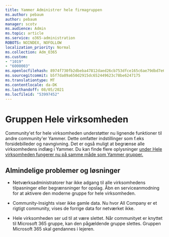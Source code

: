 ```yaml
---
title: Yammer Administrer hele firmagruppen
ms.author: pebaum
author: pebaum
manager: scotv
ms.audience: Admin
ms.topic: article
ms.service: o365-administration
ROBOTS: NOINDEX, NOFOLLOW
localization_priority: Normal
ms.collection: Adm_O365
ms.custom:
- "1019"
- "6000003"
ms.openlocfilehash: 8974f730fb2dbeba47812daed26cb753dfce165c6ae79dbd7e630e6f195b278a
ms.sourcegitcommit: b5f7da89a650d2915dc652449623c78be6247175
ms.translationtype: MT
ms.contentlocale: da-DK
ms.lasthandoff: 08/05/2021
ms.locfileid: "53997452"
---
```

# <a name="all-company-group"></a>Gruppen Hele virksomheden

Community'et for hele virksomheden understøtter nu lignende funktioner til andre community'er Yammer. Dette omfatter indstillinger som f.eks forsidebilleder og navngivning. Det er også muligt at begrænse alle virksomhedens indlæg i Yammer. Du kan finde flere oplysninger [under Hele virksomheden fungerer nu på samme måde som Yammer grupper.](https://docs.microsoft.com/yammer/manage-yammer-groups/yammer-all-company-yammer-community)

## <a name="common-issues-and-solutions"></a>Almindelige problemer og løsninger

- Netværksadministratorer har ikke adgang til alle virksomhedens tilpasninger eller begrænsninger for opslag. Åbn en serviceanmodning for at aktivere den moderne gruppe for hele virksomheden.

- Community-Insights viser ikke gamle data. Nu hvor All Company er et rigtigt community, vises de forrige data for netværket ikke.

- Hele virksomheden ser ud til at være slettet. Når communityet er knyttet til Microsoft 365 gruppe, kan den pågældende gruppe slettes. Gruppen Microsoft 365 skal gendannes i lejeren.

